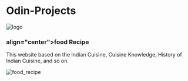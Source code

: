 <h1>Odin-Projects</h1>

![logo](https://user-images.githubusercontent.com/66455423/186199157-3c4d2843-ece7-4666-b35c-ccf7a93db7a3.png)<h3>align="center">food Recipe</h3>

This website based on the Indian Cuisine, Cuisine Knowledge, History of Indian Cuisine, and so on.

![food_recipe](https://user-images.githubusercontent.com/66455423/171469329-97e26f14-2d73-485f-81fe-237b87a021f8.png)


